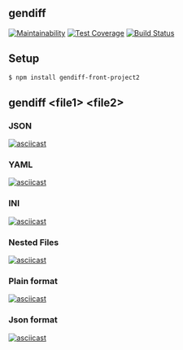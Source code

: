 ## gendiff

[![Maintainability](https://api.codeclimate.com/v1/badges/baf6ca1d42697cf7811a/maintainability)](https://codeclimate.com/github/morphizm/frontend-project-lvl2/maintainability)
[![Test Coverage](https://api.codeclimate.com/v1/badges/baf6ca1d42697cf7811a/test_coverage)](https://codeclimate.com/github/morphizm/frontend-project-lvl2/test_coverage)
[![Build Status](https://travis-ci.org/morphizm/frontend-project-lvl2.svg?branch=master)](https://travis-ci.org/morphizm/frontend-project-lvl2)

## Setup 

```sh
$ npm install gendiff-front-project2
```

## gendiff \<file1\> \<file2\>

### JSON
[![asciicast](https://asciinema.org/a/u3Y0DiVW9LmbDTAyvmOSE7UBw.svg)](https://asciinema.org/a/u3Y0DiVW9LmbDTAyvmOSE7UBw)

### YAML
[![asciicast](https://asciinema.org/a/Jj5yqWvI9nsp7YvoNrXvT06FH.svg)](https://asciinema.org/a/Jj5yqWvI9nsp7YvoNrXvT06FH)

### INI
[![asciicast](https://asciinema.org/a/6uaxkSLmrxUUGOHwPnecUmnYZ.svg)](https://asciinema.org/a/6uaxkSLmrxUUGOHwPnecUmnYZ)

### Nested Files
[![asciicast](https://asciinema.org/a/lKfCT32jPmeW2213HQq9uxvkN.svg)](https://asciinema.org/a/lKfCT32jPmeW2213HQq9uxvkN)

### Plain format
[![asciicast](https://asciinema.org/a/S2GiuqLYaRGcfQmQb7yBIBu1f.svg)](https://asciinema.org/a/S2GiuqLYaRGcfQmQb7yBIBu1f)

### Json format
[![asciicast](https://asciinema.org/a/1r55vOshPO3Y6Z8an5F0iCt52.svg)](https://asciinema.org/a/1r55vOshPO3Y6Z8an5F0iCt52)